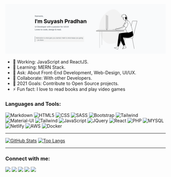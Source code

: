![website](banner.png)

- 🔭 Working: JavaScript and ReactJS.
- 🌱 Learning: MERN Stack.
- 💬 Ask: About Front-End Development, Web-Design, UI/UX.
- 👯 Collaborate: With other Developers.
- 🥅 2021 Goals: Contribute to Open Source projects.
- ⚡ Fun fact: I love to read books and play video games
### Languages and Tools:
![Markdown](https://img.shields.io/badge/Markdown-000000?style=for-the-badge&logo=markdown&logoColor=white) ![HTML5](https://img.shields.io/badge/HTML5-E34F26?style=for-the-badge&logo=html5&logoColor=white) ![CSS](https://img.shields.io/badge/CSS3-1572B6?style=for-the-badge&logo=css3&logoColor=white) ![SASS](https://img.shields.io/badge/Sass-CC6699?style=for-the-badge&logo=sass&logoColor=white) ![Bootstrap](https://img.shields.io/badge/Bootstrap-563D7C?style=for-the-badge&logo=bootstrap&logoColor=white) ![Tailwind](https://img.shields.io/badge/Tailwind_CSS-38B2AC?style=for-the-badge&logo=tailwind-css&logoColor=white) ![Material-UI](https://img.shields.io/badge/Material--UI-0081CB?style=for-the-badge&logo=material-ui&logoColor=white) ![Tailwind](https://img.shields.io/badge/Tailwind_CSS-38B2AC?style=for-the-badge&logo=tailwind-css&logoColor=white) ![JavaScript](https://img.shields.io/badge/JavaScript-323330?style=for-the-badge&logo=javascript&logoColor=F7DF1E) ![JQuery](https://img.shields.io/badge/jQuery-0769AD?style=for-the-badge&logo=jquery&logoColor=white) ![React](https://img.shields.io/badge/React-20232A?style=for-the-badge&logo=react&logoColor=61DAFB) ![PHP](https://img.shields.io/badge/PHP-777BB4?style=for-the-badge&logo=php&logoColor=white) ![MYSQL](https://img.shields.io/badge/MySQL-00000F?style=for-the-badge&logo=mysql&logoColor=white)  ![Netlify](https://img.shields.io/badge/Netlify-00C7B7?style=for-the-badge&logo=netlify&logoColor=white) ![AWS](https://img.shields.io/badge/Amazon_AWS-232F3E?style=for-the-badge&logo=amazon-aws&logoColor=white) ![Docker](https://img.shields.io/badge/Docker-256eff?style=for-the-badge&logo=docker&logoColor=white)



---
[![GitHub Stats](https://github-readme-stats.vercel.app/api?username=suyashpradhan&layout=compact&show_icons=true&theme=onedark)](https://github.com/suyashpradhan/github-readme-stats)
[![Top Langs](https://github-readme-stats.vercel.app/api/top-langs/?username=suyashpradhan&layout=compact&theme=onedark)](https://github.com/suyashpradhan/github-readme-stats)

---
### Connect with me:
 [<img src="https://img.shields.io/badge/LinkedIn-0077B5?style=for-the-badge&logo=linkedin&logoColor=white">][linkedin] [<img src="https://img.shields.io/badge/Twitter-1DA1F2?style=for-the-badge&logo=twitter&logoColor=white">][twitter] [<img src="https://img.shields.io/badge/Dribbble-ea4c89?style=for-the-badge&logo=dribbble&logoColor=white">][dribbble] [<img src="https://img.shields.io/badge/Hashnode-2962ff?style=for-the-badge&logo=hashnode&logoColor=white">][hashnode]  [<img src="https://img.shields.io/badge/Instagram-E4405F?style=for-the-badge&logo=instagram&logoColor=white">][instagram] 

[website]: https://suyashportfolio.netlify.app
[twitter]: https://twitter.com/SuyashPradhan9
[instagram]: https://www.instagram.com/suyashcodes7/
[linkedin]: https://www.linkedin.com/in/suyashpradhan/
[dribbble]: https://dribbble.com/suyashpradhan
[hashnode]: https://blog.suyashpradhan.me/

